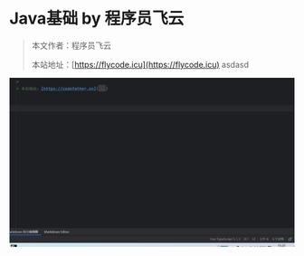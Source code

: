 # Java基础 by 程序员飞云

> 本文作者：程序员飞云
>
> 本站地址：[https://flycode.icu](https://flycode.icu)
asdasd

![图片](./img.png)
